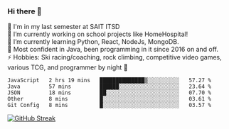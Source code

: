 ### Hi there 👋  
🏫 I'm in my last semester at SAIT ITSD  
🔭 I’m currently working on school projects like HomeHospital!  
🌱 I’m currently learning Python, React, NodeJs, MongoDB.  
💬 Most confident in Java, been programming in it since 2016 on and off.  
⚡ Hobbies: Ski racing/coaching, rock climbing, competitive video games, various TCG, and programmer by night 🦉  
<!--START_SECTION:waka-->
```text
JavaScript   2 hrs 19 mins   ██████████████▒░░░░░░░░░░   57.27 % 
Java         57 mins         ██████░░░░░░░░░░░░░░░░░░░   23.64 % 
JSON         18 mins         ██░░░░░░░░░░░░░░░░░░░░░░░   07.70 % 
Other        8 mins          █░░░░░░░░░░░░░░░░░░░░░░░░   03.61 % 
Git Config   8 mins          █░░░░░░░░░░░░░░░░░░░░░░░░   03.57 % 
```
<!--END_SECTION:waka-->
[![GitHub Streak](https://github-readme-streak-stats.herokuapp.com/?user=liamandaidan)](https://git.io/streak-stats)


